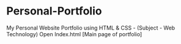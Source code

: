 # Personal-Portfolio
My Personal Website Portfolio using HTML &amp; CSS - (Subject - Web Technology)
Open Index.html [Main page of portfolio]
